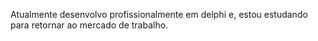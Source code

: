 Atualmente desenvolvo profissionalmente em delphi e, estou estudando para retornar ao mercado de trabalho.